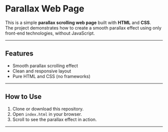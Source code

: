# Parallax Web Page

This is a simple **parallax scrolling web page** built with **HTML** and **CSS**.  
The project demonstrates how to create a smooth parallax effect using only front-end technologies, without JavaScript.

---

## Features
- Smooth parallax scrolling effect
- Clean and responsive layout
- Pure HTML and CSS (no frameworks)

---

## How to Use
1. Clone or download this repository.
2. Open `index.html` in your browser.
3. Scroll to see the parallax effect in action.

---
